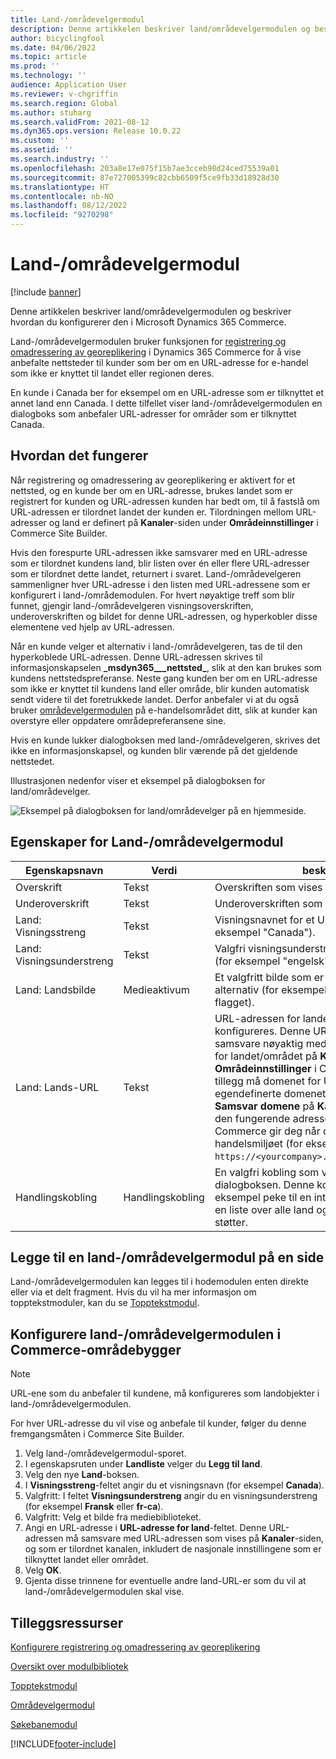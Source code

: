 ```yaml
---
title: Land-/områdevelgermodul
description: Denne artikkelen beskriver land/områdevelgermodulen og beskriver hvordan du konfigurerer den i Microsoft Dynamics 365 Commerce.
author: bicyclingfool
ms.date: 04/06/2022
ms.topic: article
ms.prod: ''
ms.technology: ''
audience: Application User
ms.reviewer: v-chgriffin
ms.search.region: Global
ms.author: stuharg
ms.search.validFrom: 2021-08-12
ms.dyn365.ops.version: Release 10.0.22
ms.custom: ''
ms.assetid: ''
ms.search.industry: ''
ms.openlocfilehash: 203a8e17e075f15b7ae3cceb98d24ced75539a01
ms.sourcegitcommit: 87e727005399c82cbb6509f5ce9fb33d18928d30
ms.translationtype: HT
ms.contentlocale: nb-NO
ms.lasthandoff: 08/12/2022
ms.locfileid: "9270298"
---
```

# <a name="countryregion-picker-module"></a>Land-/områdevelgermodul

[!include [banner](includes/banner.md)]

Denne artikkelen beskriver land/områdevelgermodulen og beskriver hvordan du konfigurerer den i Microsoft Dynamics 365 Commerce.

Land-/områdevelgermodulen bruker funksjonen for [registrering og omadressering av georeplikering](geo-detection-redirection.md) i Dynamics 365 Commerce for å vise anbefalte nettsteder til kunder som ber om en URL-adresse for e-handel som ikke er knyttet til landet eller regionen deres.

En kunde i Canada ber for eksempel om en URL-adresse som er tilknyttet et annet land enn Canada. I dette tilfellet viser land-/områdevelgermodulen en dialogboks som anbefaler URL-adresser for områder som er tilknyttet Canada. 

## <a name="how-it-works"></a>Hvordan det fungerer

Når registrering og omadressering av georeplikering er aktivert for et nettsted, og en kunde ber om en URL-adresse, brukes landet som er registrert for kunden og URL-adressen kunden har bedt om, til å fastslå om URL-adressen er tilordnet landet der kunden er. Tilordningen mellom URL-adresser og land er definert på **Kanaler**-siden under **Områdeinnstillinger** i Commerce Site Builder. 

Hvis den forespurte URL-adressen ikke samsvarer med en URL-adresse som er tilordnet kundens land, blir listen over én eller flere URL-adresser som er tilordnet dette landet, returnert i svaret. Land-/områdevelgeren sammenligner hver URL-adresse i den listen med URL-adressene som er konfigurert i land-/områdemodulen. For hvert nøyaktige treff som blir funnet, gjengir land-/områdevelgeren visningsoverskriften, underoverskriften og bildet for denne URL-adressen, og hyperkobler disse elementene ved hjelp av URL-adressen.

Når en kunde velger et alternativ i land-/områdevelgeren, tas de til den hyperkoblede URL-adressen. Denne URL-adressen skrives til informasjonskapselen **\_msdyn365\_\_\_nettsted\_**, slik at den kan brukes som kundens nettstedspreferanse. Neste gang kunden ber om en URL-adresse som ikke er knyttet til kundens land eller område, blir kunden automatisk sendt videre til det foretrukkede landet. Derfor anbefaler vi at du også bruker [områdevelgermodulen](site-selector.md) på e-handelsområdet ditt, slik at kunder kan overstyre eller oppdatere områdepreferansene sine. 

Hvis en kunde lukker dialogboksen med land-/områdevelgeren, skrives det ikke en informasjonskapsel, og kunden blir værende på det gjeldende nettstedet. 

Illustrasjonen nedenfor viser et eksempel på dialogboksen for land/områdevelger.

![Eksempel på dialogboksen for land/områdevelger på en hjemmeside.](./media/Geo_country-region-module-insitu.png)

## <a name="countryregion-picker-module-properties"></a>Egenskaper for Land-/områdevelgermodul

| Egenskapsnavn              | Verdi       | beskrivelse                                                  |
| -------------------------- | ----------- | ------------------------------------------------------------ |
| Overskrift                    | Tekst        | Overskriften som vises øverst i dialogboksen.       |
| Underoverskrift                 | Tekst        | Underoverskriften som vises under overskriften.               |
| Land: Visningsstreng    | Tekst        | Visningsnavnet for et URL-alternativ (for eksempel "Canada").   |
| Land: Visningsunderstreng | Tekst        | Valgfri visningsunderstreng for et URL-alternativ (for eksempel "engelsk" eller "fransk"). |
| Land: Landsbilde     | Medieaktivum | Et valgfritt bilde som er knyttet til et URL-alternativ (for eksempel et bilde av det kanadiske flagget). |
| Land: Lands-URL       | Tekst        | URL-adressen for landet/området som konfigureres. Denne URL-adressen må samsvare nøyaktig med URL-adressen du angav for landet/området på **Kanaler**-siden under **Områdeinnstillinger** i Commerce Site Builder. I tillegg må domenet for URL-adressen være det egendefinerte domenet som er angitt i feltet **Samsvar domene** på **Kanaler**-siden, og ikke den fungerende adressen for nettstedet som Commerce gir deg når du oppretter e-handelsmiljøet (for eksempel URL-adressen `https://<yourcompany>.commerce.dynamics.com/`). |
| Handlingskobling                | Handlingskobling | En valgfri kobling som vises nederst i dialogboksen. Denne koblingen kan for eksempel peke til en intern side som inneholder en liste over alle land og områder som området støtter. |

## <a name="add-a-countryregion-picker-module-to-a-page"></a>Legge til en land-/områdevelgermodul på en side

Land-/områdevelgermodulen kan legges til i hodemodulen enten direkte eller via et delt fragment. Hvis du vil ha mer informasjon om topptekstmoduler, kan du se [Topptekstmodul](author-header-module.md).

## <a name="configure-the-countryregion-picker-module-in-commerce-site-builder"></a>Konfigurere land-/områdevelgermodulen i Commerce-områdebygger

> [!NOTE]
> URL-ene som du anbefaler til kundene, må konfigureres som landobjekter i land-/områdevelgermodulen.

For hver URL-adresse du vil vise og anbefale til kunder, følger du denne fremgangsmåten i Commerce Site Builder.

1. Velg land-/områdevelgermodul-sporet.
1. I egenskapsruten under **Landliste** velger du **Legg til land**.
1. Velg den nye **Land**-boksen.
1. I **Visningsstreng**-feltet angir du et visningsnavn (for eksempel **Canada**).
1. Valgfritt: I feltet **Visningsunderstreng** angir du en visningsunderstreng (for eksempel **Fransk** eller **fr-ca**).
1. Valgfritt: Velg et bilde fra mediebiblioteket.
1. Angi en URL-adresse i **URL-adresse for land**-feltet. Denne URL-adressen må samsvare med URL-adressen som vises på **Kanaler**-siden, og som er tilordnet kanalen, inkludert de nasjonale innstillingene som er tilknyttet landet eller området. 
1. Velg **OK**.
1. Gjenta disse trinnene for eventuelle andre land-URL-er som du vil at land-/områdevelgermodulen skal vise.

## <a name="additional-resources"></a>Tilleggsressurser

[Konfigurere registrering og omadressering av georeplikering](geo-detection-redirection.md)

[Oversikt over modulbibliotek](starter-kit-overview.md)

[Topptekstmodul](author-header-module.md)

[Områdevelgermodul](site-selector.md)

[Søkebanemodul](add-breadcrumb.md)

[!INCLUDE[footer-include](../includes/footer-banner.md)]
